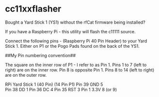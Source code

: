 # cc11xxflasher

Bought a Yard Stick 1 (YS1) without the rfCat firmware being installed?

If you have a Raspberry Pi - this utility will flash the c11111 source.

Connect the following pins  - (Raspberry Pi 40 Pin Header) to your Yard Stick 1. Either on P1 or the Pogo Pads found on the back of the YS1.

##My Pin numbering convention##

The square on the inner row of P1 - I refer to as Pin 1.  Pins 1 to 7 (left to right) are on the inner row.
Pin 8 is opposite Pin 1. Pins 8 to 14 (left to right) are on the outer row.


RPi         Yard Stick 1 
(40 Pin)    (14 Pin P1)
Pin 39 GND	5  
Pin 38 DD   1
Pin 36 DC   4
Pin 35 RST  3
Pin 1  3.3V 8 (or 9)
